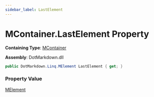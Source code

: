 ```yaml
---
sidebar_label: LastElement
---
```


# MContainer\.LastElement Property

**Containing Type**: [MContainer](../index.md)

**Assembly**: DotMarkdown\.dll

```csharp
public DotMarkdown.Linq.MElement LastElement { get; }
```

### Property Value

[MElement](../../MElement/index.md)

